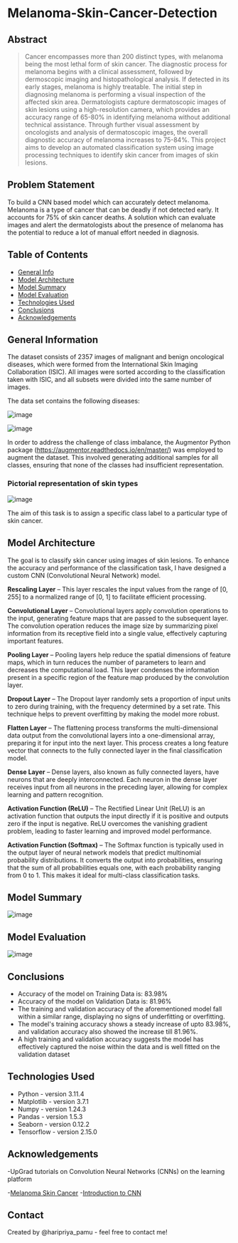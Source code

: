 # Melanoma-Skin-Cancer-Detection
## Abstract
> Cancer encompasses more than 200 distinct types, with melanoma being the most lethal form of skin cancer. The diagnostic process for melanoma begins with a clinical assessment, followed by dermoscopic imaging and histopathological analysis. If detected in its early stages, melanoma is highly treatable. The initial step in diagnosing melanoma is performing a visual inspection of the affected skin area. Dermatologists capture dermatoscopic images of skin lesions using a high-resolution camera, which provides an accuracy range of 65-80% in identifying melanoma without additional technical assistance. Through further visual assessment by oncologists and analysis of dermatoscopic images, the overall diagnostic accuracy of melanoma increases to 75-84%. This project aims to develop an automated classification system using image processing techniques to identify skin cancer from images of skin lesions.

## Problem Statement
To build a CNN based model which can accurately detect melanoma. Melanoma is a type of cancer that can be deadly if not detected early. It accounts for 75% of skin cancer deaths. A solution which can evaluate images and alert the dermatologists about the presence of melanoma has the potential to reduce a lot of manual effort needed in diagnosis.

## Table of Contents
* [General Info](#general-information)
* [Model Architecture](#model-architecture)
* [Model Summary](#model-summary)
* [Model Evaluation](#model-evaluation)
* [Technologies Used](#technologies-used)
* [Conclusions](#conclusions)
* [Acknowledgements](#acknowledgements)


## General Information
The dataset consists of 2357 images of malignant and benign oncological diseases, which were formed from the International Skin Imaging Collaboration (ISIC). All images were sorted according to the classification taken with ISIC, and all subsets were divided into the same number of images.

The data set contains the following diseases:

![image](https://github.com/user-attachments/assets/646da812-18a9-4cd7-8432-43e67db86f71)

![image](https://github.com/user-attachments/assets/5f2c5b25-5b44-462c-9db2-d6c06f7fb3fb)

In order to address the challenge of class imbalance, the Augmentor Python package (https://augmentor.readthedocs.io/en/master/) was employed to augment the dataset. This involved generating additional samples for all classes, ensuring that none of the classes had insufficient representation.

### Pictorial representation of skin types

![image](https://github.com/user-attachments/assets/bce6f7d6-6187-4887-88e8-0f828b3bb9b5)

The aim of this task is to assign a specific class label to a particular type of skin cancer.

## Model Architecture
The goal is to classify skin cancer using images of skin lesions. To enhance the accuracy and performance of the classification task, I have designed a custom CNN (Convolutional Neural Network) model.

**Rescaling Layer** – This layer rescales the input values from the range of [0, 255] to a normalized range of [0, 1] to facilitate efficient processing.

**Convolutional Layer** – Convolutional layers apply convolution operations to the input, generating feature maps that are passed to the subsequent layer. The convolution operation reduces the image size by summarizing pixel information from its receptive field into a single value, effectively capturing important features.

**Pooling Layer** – Pooling layers help reduce the spatial dimensions of feature maps, which in turn reduces the number of parameters to learn and decreases the computational load. This layer condenses the information present in a specific region of the feature map produced by the convolution layer.

**Dropout Layer** – The Dropout layer randomly sets a proportion of input units to zero during training, with the frequency determined by a set rate. This technique helps to prevent overfitting by making the model more robust.

**Flatten Layer** – The flattening process transforms the multi-dimensional data output from the convolutional layers into a one-dimensional array, preparing it for input into the next layer. This process creates a long feature vector that connects to the fully connected layer in the final classification model.

**Dense Layer** – Dense layers, also known as fully connected layers, have neurons that are deeply interconnected. Each neuron in the dense layer receives input from all neurons in the preceding layer, allowing for complex learning and pattern recognition.

**Activation Function (ReLU)** – The Rectified Linear Unit (ReLU) is an activation function that outputs the input directly if it is positive and outputs zero if the input is negative. ReLU overcomes the vanishing gradient problem, leading to faster learning and improved model performance.

**Activation Function (Softmax)** – The Softmax function is typically used in the output layer of neural network models that predict multinomial probability distributions. It converts the output into probabilities, ensuring that the sum of all probabilities equals one, with each probability ranging from 0 to 1. This makes it ideal for multi-class classification tasks.

## Model Summary

![image](https://github.com/user-attachments/assets/c2d23105-fc4c-4c7a-aafc-bfbd56da8e35)

## Model Evaluation

![image](https://github.com/user-attachments/assets/83a93fc9-ff1c-46dd-9c3a-5332682f6a92)


## Conclusions
- Accuracy of the model on Training Data is: 83.98%
- Accuracy of the model on Validation Data is: 81.96%
- The training and validation accuracy of the aforementioned model fall within a similar range, displaying no signs of underfitting or overfitting.
- The model's training accuracy shows a steady increase of upto 83.98%, and validation accuracy also showed the increase till 81.96%.
- A high training and validation accuracy suggests the model has effectively captured the noise within the data and is well fitted on the validation dataset


## Technologies Used
- Python - version 3.11.4
- Matplotlib - version 3.7.1
- Numpy - version 1.24.3
- Pandas - version 1.5.3
- Seaborn - version 0.12.2
- Tensorflow - version 2.15.0


## Acknowledgements
-UpGrad tutorials on Convolution Neural Networks (CNNs) on the learning platform

-[Melanoma Skin Cancer](https://www.cancer.org/cancer/types/melanoma-skin-cancer/about/what-is-melanoma.html)
-[Introduction to CNN]( https://www.analyticsvidhya.com/blog/2021/05/convolutional-neural-networks-cnn/) 


## Contact
Created by @haripriya_pamu - feel free to contact me!

